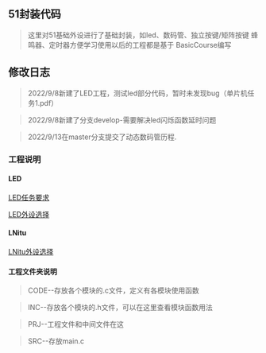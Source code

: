 ﻿
## 51封装代码

>这里对51基础外设进行了基础封装，如led、数码管、独立按键/矩阵按键
>蜂鸣器、定时器方便学习使用以后的工程都是基于 BasicCourse编写

## 修改日志
>2022/9/8新建了LED工程，测试led部分代码，暂时未发现bug（单片机任务1.pdf）

>2022/9/8新建了分支develop-需要解决led闪烁函数延时问题

>2022/9/13在master分支提交了动态数码管历程.
### 工程说明
#### LED
[LED任务要求](https://gitee.com/zou-jinqiang/51/blob/master/LED/51%E5%8D%95%E7%89%87%E6%9C%BA%E4%BB%BB%E5%8A%A11.pdf)

[LED外设选择](https://gitee.com/zou-jinqiang/51/blob/master/LED/%E5%A4%96%E8%AE%BE%E9%80%89%E6%8B%A9.png)

#### LNitu
[LNitu外设选择](https://gitee.com/zou-jinqiang/51/blob/master/LNitu/%E5%A4%96%E8%AE%BE%E9%80%89%E6%8B%A9.png)

#### 工程文件夹说明
>CODE--存放各个模块的.c文件，定义有各模块使用函数

>INC--存放各个模块的.h文件，可以在这里查看模块函数用法

>PRJ--工程文件和中间文件在这

>SRC--存放main.c

